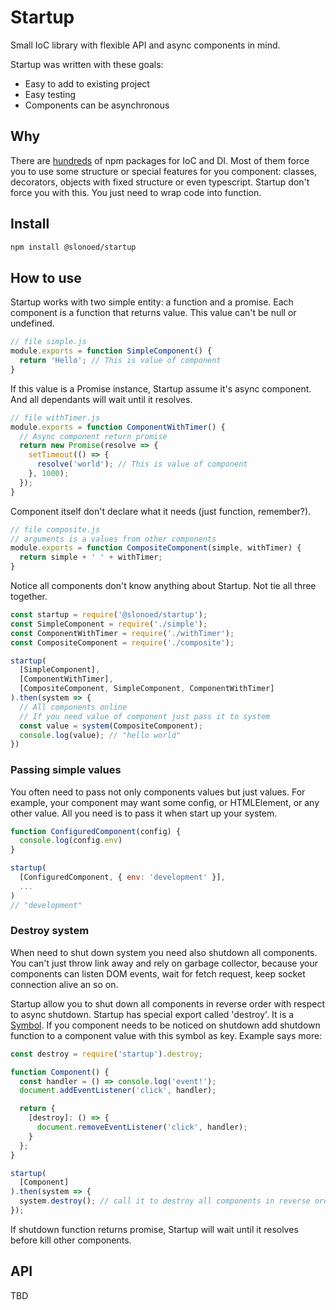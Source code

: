 # Startup

Small IoC library with flexible API and async components in mind.

Startup was written with these goals:

* Easy to add to existing project
* Easy testing
* Components can be asynchronous

## Why
There are [hundreds][npmioc] of npm packages for IoC and DI.
Most of them force you to use some structure or special features for you component:
classes, decorators, objects with fixed structure or even typescript.
Startup don't force you with this. You just need to wrap code into function.

## Install
```sh
npm install @slonoed/startup
```

## How to use
Startup works with two simple entity: a function and a promise.
Each component is a function that returns value.
This value can't be null or undefined.

```javascript
// file simple.js
module.exports = function SimpleComponent() {
  return 'Hello'; // This is value of component
}
```

If this value is a Promise instance, Startup assume it's async component.
And all dependants will wait until it resolves.

```javascript
// file withTimer.js
module.exports = function ComponentWithTimer() {
  // Async component return promise
  return new Promise(resolve => {
    setTimeout(() => {
      resolve('world'); // This is value of component
    }, 1000);
  });
}
```

Component itself don't declare what it needs (just function, remember?).

```javascript
// file composite.js
// arguments is a values from other components
module.exports = function CompositeComponent(simple, withTimer) {
  return simple + ' ' + withTimer;
}
```

Notice all components don't know anything about Startup.
Not tie all three together.

```javascript
const startup = require('@slonoed/startup');
const SimpleComponent = require('./simple');
const ComponentWithTimer = require('./withTimer');
const CompositeComponent = require('./composite');

startup(
  [SimpleComponent],
  [ComponentWithTimer],
  [CompositeComponent, SimpleComponent, ComponentWithTimer]
).then(system => {
  // All components online
  // If you need value of component just pass it to system
  const value = system(CompositeComponent);
  console.log(value); // "hello world"
})
```

### Passing simple values
You often need to pass not only components values but just values.
For example, your component may want some config, or HTMLElement, or any other value.
All you need is to pass it when start up your system.

```javascript
function ConfiguredComponent(config) {
  console.log(config.env)
}

startup(
  [ConfiguredComponent, { env: 'development' }],
  ...
)
// "development"
```

### Destroy system
When need to shut down system you need also shutdown all components.
You can't just throw link away and rely on garbage collector,
because your components can listen DOM events, wait for fetch request,
keep socket connection alive an so on.

Startup allow you to shut down all components in reverse order with
respect to async shutdown. Startup has special export called 'destroy'.
It is a [Symbol][Symbol]. If you component needs to be noticed on shutdown
add shutdown function to a component value with this symbol as key.
Example says more:

```javascript
const destroy = require('startup').destroy;

function Component() {
  const handler = () => console.log('event!');
  document.addEventListener('click', handler);

  return {
    [destroy]: () => {
      document.removeEventListener('click', handler);
    }
  };
}

startup(
  [Component]
).then(system => {
  system.destroy(); // call it to destroy all components in reverse order
});
```

If shutdown function returns promise, Startup will wait until it resolves before
kill other components.

## API
TBD


[npmioc]: https://www.npmjs.com/browse/keyword/ioc "npm search ioc"
[Symbol]: https://developer.mozilla.org/en-US/docs/Web/JavaScript/Reference/Global_Objects/Symbol
